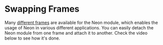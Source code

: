 # Swapping Frames

Many [different frames](https://pupil-labs.com/products/neon/shop) are available for the Neon module, which enables the usage of Neon in various different applications. You can easily detach the Neon module from one frame and attach it to another. Check the video below to see how it's done.

<!-- <video width="100%" controls>
  <source src="./yellow.mp4" type="video/mp4">
</video> -->